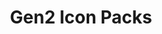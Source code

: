 ---
title: Gen2 Icon Packs
description: Gen2 Icon Packs for Resource Redirect
parent: Resource Redirect
grand_parent: WindHawk
permalink: /windhawk/resource-redirect/gen2-series
---